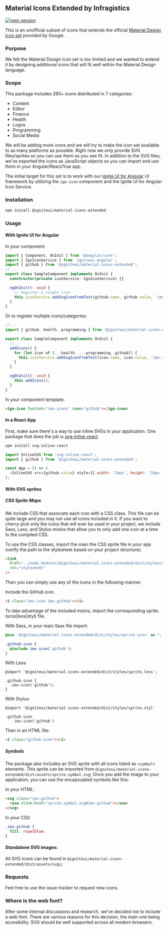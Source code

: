 ## Material Icons Extended by Infragistics

[![npm version](https://badge.fury.io/js/%40igniteui%2Fmaterial-icons-extended.svg)](https://badge.fury.io/js/%40igniteui%2Fmaterial-icons-extended)

This is an unofficial subset of icons that extends the official [Material Design Icon set](https://github.com/google/material-design-icons) provided by Google.

### Purpose

We felt the Material Design Icon set is too limited and we wanted to extend it by designing additional icons that will fit well within the Material Design language.

### Scope

This package includes 260+ icons distributed in 7 categories:

- Content
- Editor
- Finance
- Health
- Logos
- Programming
- Social Media

We will be adding more icons and we will try to make the icon set available to as many platforms as possible. Right now we only provide SVG files/sprites so you can use them as you see fit. In addition to the SVG files, we've exported the icons as JavaScript objects so you can import and use them in your Angular/React/Vue app.

The initial target for this set is to work with our [Ignite UI for Angular](https://www.infragistics.com/products/ignite-ui-angular?utm_source=GitHub%2C%20npm&utm_medium=readme&utm_campaign=backlink) UI framework by utilizing the `igx-icon` component and the Ignite UI for Angular Icon Service.

### Installation

```sh
npm install @igniteui/material-icons-extended
```

### Usage

#### With Ignite UI for Angular

In your component:

```typescript
import { Component, OnInit } from '@angular/core';
import { IgxIconService } from 'igniteui-angular';
import { github } from '@igniteui/material-icons-extended';
// ...
export class SampleComponent implements OnInit {
  constructor(private iconService: IgxIconService) {}

  ngOnInit(): void {
    // Register a single icon
    this.iconService.addSvgIconFromText(github.name, github.value, 'imx-icons');
  }
}
```

Or to register multiple icons/categories:

```typescript
//...
import { github, health, programming } from '@igniteui/material-icons-extended';

export class SampleComponent implements OnInit {
  //...
  addIcons() {
    for (let icon of [...health, ...programming, github]) {
      this.iconService.addSvgIconFromText(icon.name, icon.value, 'imx-icons');
    }
  }

  ngOnInit(): void {
    this.addIcons();
  }
}
```

In your component template:

```html
<igx-icon fontSet="imx-icons" name="github"></igx-icon>
```

#### In a React App

First, make sure there's a way to use inline SVGs in your application. One package that does the job is [svg-inline-react](https://github.com/sairion/svg-inline-react).

```sh
npm install svg-inline-react
```

```javascript
import InlineSVG from 'svg-inline-react';
import { github } from '@igniteui/material-icons-extended';

const App = () => (
  <InlineSVG src={github.value} style={{ width: '24px', height: '24px' }} />
);
```

#### With SVG sprites

##### CSS Sprite Maps

We include CSS that associate each icon with a CSS class. This file can be quite large and you may not use all icons included in it. If you want to cherry-pick only the icons that will ever be used in your project, we include Sass, Less, and Stylus mixins that allow you to only add one icon at a time to the compiled CSS.

To use the CSS classes, import the main the CSS sprite file in your app (verify the path to the stylesheet based on your project structure):

```html
<link
  href="../node_modules/@igniteui/material-icons-extended/dist/styles/sprite.css"
  rel="stylesheet"
/>
```

Then you can simply use any of the icons in the following manner:

Include the GitHub icon.

```html
<i class="imx-icon imx-github"></i>
```

To take advantage of the included mixins, import the corresponding sprite.(scss|less|styl) file.

With Sass, in your main Sass file import:

```scss
@use '@igniteui/material-icons-extended/dist/styles/sprite.scss' as *;

.github-icon {
  @include imx-icon('github');
}
```

With Less:

```less
@import '@igniteui/material-icons-extended/dist/styles/sprite.less';

.github-icon {
  .imx-icon('github');
}
```

With Stylus:

```stylus
@import '@igniteui/material-icons-extended/dist/styles/sprite.styl'

.github-icon
    imx-icon('github')
```

Then in an HTML file:

```html
<i class="github-icon"></i>
```

##### Symbols

The package also includes an SVG sprite with all icons listed as `<symbol>` elements. This sprite can be imported from `@igniteui/material-icons-extended/dist/assets/sprite.symbol.svg`;
Once you add the image to your application, you can use the encapsulated symbols like this:

In your HTML:

```html
<svg class="imx-github">
  <use xlink:href="sprite.symbol.svg#imx-github"></use>
</svg>
```

In your CSS:

```css
.imx-github {
  fill: royalblue;
}
```

#### Standalone SVG images:

All SVG icons can be found in `@igniteui/material-icons-extended/dist/assets/svgs`;

### Requests

Feel free to use the issue tracker to request new icons.

### Where is the web font?

After some internal discussions and research, we've decided not to include a web font.
There are various reasons for this decision, the main one being accesibility. SVG should be well supported across all modern browsers.
